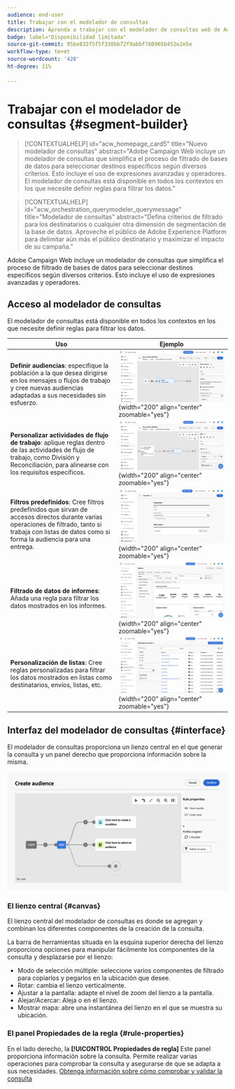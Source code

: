 ```yaml
---
audience: end-user
title: Trabajar con el modelador de consultas
description: Aprenda a trabajar con el modelador de consultas web de Adobe Campaign.
badge: label="Disponibilidad limitada"
source-git-commit: 95be832f5f5f330bb72f9abbf780965b452e2e5e
workflow-type: tm+mt
source-wordcount: '428'
ht-degree: 11%

---
```


# Trabajar con el modelador de consultas {#segment-builder}


>[!CONTEXTUALHELP]
>id="acw_homepage_card5"
>title="Nuevo modelador de consultas"
>abstract="Adobe Campaign Web incluye un modelador de consultas que simplifica el proceso de filtrado de bases de datos para seleccionar destinos específicos según diversos criterios. Esto incluye el uso de expresiones avanzadas y operadores. El modelador de consultas está disponible en todos los contextos en los que necesite definir reglas para filtrar los datos."

>[!CONTEXTUALHELP]
>id="acw_orchestration_querymodeler_querymessage"
>title="Modelador de consultas"
>abstract="Defina criterios de filtrado para los destinatarios o cualquier otra dimensión de segmentación de la base de datos. Aproveche el público de Adobe Experience Platform para delimitar aún más el público destinatario y maximizar el impacto de su campaña."

Adobe Campaign Web incluye un modelador de consultas que simplifica el proceso de filtrado de bases de datos para seleccionar destinos específicos según diversos criterios. Esto incluye el uso de expresiones avanzadas y operadores.

## Acceso al modelador de consultas

El modelador de consultas está disponible en todos los contextos en los que necesite definir reglas para filtrar los datos.

| Uso | Ejemplo |
|  ---  |  ---  |
| **Definir audiencias**: especifique la población a la que desea dirigirse en los mensajes o flujos de trabajo y cree nuevas audiencias adaptadas a sus necesidades sin esfuerzo. | ![](assets/access-audience.png){width="200" align="center" zoomable="yes"} |
| **Personalizar actividades de flujo de trabajo**: aplique reglas dentro de las actividades de flujo de trabajo, como División y Reconciliación, para alinearse con los requisitos específicos. | ![](assets/access-workflow.png){width="200" align="center" zoomable="yes"} |
| **Filtros predefinidos**: Cree filtros predefinidos que sirvan de accesos directos durante varias operaciones de filtrado, tanto si trabaja con listas de datos como si forma la audiencia para una entrega. | ![](assets/access-predefined-filter.png){width="200" align="center" zoomable="yes"} |
| **Filtrado de datos de informes**: Añada una regla para filtrar los datos mostrados en los informes. | ![](assets/access-reports.png){width="200" align="center" zoomable="yes"} |
| **Personalización de listas**: Cree reglas personalizadas para filtrar los datos mostrados en listas como destinatarios, envíos, listas, etc. | ![](assets/access-lists.png){width="200" align="center" zoomable="yes"} |

<!--**Dynamize content**: make your content dynamic by creating conditions that define which content should be displayed to different recipients, ensuring personalized and relevant messaging.

+++Example

![](assets/access-audience.png)

 +++
-->

## Interfaz del modelador de consultas {#interface}

El modelador de consultas proporciona un lienzo central en el que generar la consulta y un panel derecho que proporciona información sobre la misma.

![](assets/query-interface.png)

### El lienzo central {#canvas}

El lienzo central del modelador de consultas es donde se agregan y combinan los diferentes componentes de la creación de la consulta.

La barra de herramientas situada en la esquina superior derecha del lienzo proporciona opciones para manipular fácilmente los componentes de la consulta y desplazarse por el lienzo:

* Modo de selección múltiple: seleccione varios componentes de filtrado para copiarlos y pegarlos en la ubicación que desee.
* Rotar: cambia el lienzo verticalmente.
* Ajustar a la pantalla: adapte el nivel de zoom del lienzo a la pantalla.
* Alejar/Acercar: Aleja o en el lienzo.
* Mostrar mapa: abre una instantánea del lienzo en el que se muestra su ubicación.

### El panel Propiedades de la regla {#rule-properties}

En el lado derecho, la **[!UICONTROL Propiedades de regla]** Este panel proporciona información sobre la consulta. Permite realizar varias operaciones para comprobar la consulta y asegurarse de que se adapta a sus necesidades. [Obtenga información sobre cómo comprobar y validar la consulta](build-query.md#check-and-validate-your-query)
